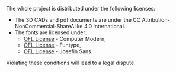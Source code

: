 The whole project is distributed under the following licenses:
- The 3D CADs and pdf documents are under the CC Attribution-NonCommercial-ShareAlike 4.0 International.
- The fonts are licensed under:
    - [OFL License](fonts-license/ComputerModern-license_OFL.txt) - Computer Modern,
    - [OFL License](fonts-license/Funtype-license_OFL.txt) - Funtype,
    - [OFL License](fonts-license/JosefinSans-license_OFL.txt) - Josefin Sans.

Violating these conditions will lead to a legal dispute.
